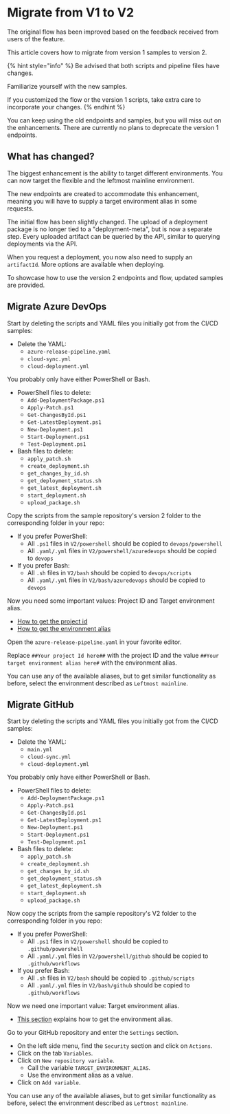 # Migrate from V1 to V2

The original flow has been improved based on the feedback received from users of the feature.

This article covers how to migrate from version 1 samples to version 2.

{% hint style="info" %}
Be advised that both scripts and pipeline files have changes.

Familiarize yourself with the new samples.

If you customized the flow or the version 1 scripts, take extra care to incorporate your changes.
{% endhint %}

You can keep using the old endpoints and samples, but you will miss out on the enhancements. There are currently no plans to deprecate the version 1 endpoints.

## What has changed?

The biggest enhancement is the ability to target different environments. You can now target the flexible and the leftmost mainline environment.

The new endpoints are created to accommodate this enhancement, meaning you will have to supply a target environment alias in some requests.

The initial flow has been slightly changed. The upload of a deployment package is no longer tied to a "deployment-meta", but is now a separate step. Every uploaded artifact can be queried by the API, similar to querying deployments via the API.

When you request a deployment, you now also need to supply an `artifactId`. More options are available when deploying.

To showcase how to use the version 2 endpoints and flow, updated samples are provided.

## Migrate Azure DevOps

Start by deleting the scripts and YAML files you initially got from the CI/CD samples:

* Delete the YAML:
  * `azure-release-pipeline.yaml`
  * `cloud-sync.yml`
  * `cloud-deployment.yml`

You probably only have either PowerShell or Bash.

* PowerShell files to delete:
  * `Add-DeploymentPackage.ps1`
  * `Apply-Patch.ps1`
  * `Get-ChangesById.ps1`
  * `Get-LatestDeployment.ps1`
  * `New-Deployment.ps1`
  * `Start-Deployment.ps1`
  * `Test-Deployment.ps1`
* Bash files to delete:
  * `apply_patch.sh`
  * `create_deployment.sh`
  * `get_changes_by_id.sh`
  * `get_deployment_status.sh`
  * `get_latest_deployment.sh`
  * `start_deployment.sh`
  * `upload_package.sh`

Copy the scripts from the sample repository's version 2 folder to the corresponding folder in your repo:

* If you prefer PowerShell:
  * All `.ps1` files in `V2/powershell` should be copied to `devops/powershell`
  * All `.yaml/.yml` files in `V2/powershell/azuredevops` should be copied to `devops`
* If you prefer Bash:
  * All `.sh` files in `V2/bash` should be copied to `devops/scripts`
  * All `.yaml/.yml` files in `V2/bash/azuredevops` should be copied to `devops`

Now you need some important values: Project ID and Target environment alias.

* [How to get the project id](./#obtaining-the-project-id-and-api-key)
* [How to get the environment alias](./#getting-environment-aliases-to-target)

Open the `azure-release-pipeline.yaml` in your favorite editor.

Replace `##Your project Id here##` with the project ID and the value `##Your target environment alias here#` with the environment alias.

You can use any of the available aliases, but to get similar functionality as before, select the environment described as `Leftmost mainline`.

## Migrate GitHub

Start by deleting the scripts and YAML files you initially got from the CI/CD samples:

* Delete the YAML:
  * `main.yml`
  * `cloud-sync.yml`
  * `cloud-deployment.yml`

You probably only have either PowerShell or Bash.

* PowerShell files to delete:
  * `Add-DeploymentPackage.ps1`
  * `Apply-Patch.ps1`
  * `Get-ChangesById.ps1`
  * `Get-LatestDeployment.ps1`
  * `New-Deployment.ps1`
  * `Start-Deployment.ps1`
  * `Test-Deployment.ps1`
* Bash files to delete:
  * `apply_patch.sh`
  * `create_deployment.sh`
  * `get_changes_by_id.sh`
  * `get_deployment_status.sh`
  * `get_latest_deployment.sh`
  * `start_deployment.sh`
  * `upload_package.sh`

Now copy the scripts from the sample repository's V2 folder to the corresponding folder in you repo:

* If you prefer PowerShell:
  * All `.ps1` files in `V2/powershell` should be copied to `.github/powershell`
  * All `.yaml/.yml` files in `V2/powershell/github` should be copied to `.github/workflows`
* If you prefer Bash:
  * All `.sh` files in `V2/bash` should be copied to `.github/scripts`
  * All `.yaml/.yml` files in `V2/bash/github` should be copied to `.github/workflows`

Now we need one important value: Target environment alias.

* [This section](./#getting-environment-aliases-to-target) explains how to get the environment alias.

Go to your GitHub repository and enter the `Settings` section.

* On the left side menu, find the `Security` section and click on `Actions`.
* Click on the tab `Variables`.
* Click on `New repository variable`.
  * Call the variable `TARGET_ENVIRONMENT_ALIAS`.
  * Use the environment alias as a value.
* Click on `Add variable`.

You can use any of the available aliases, but to get similar functionality as before, select the environment described as `Leftmost mainline`.
